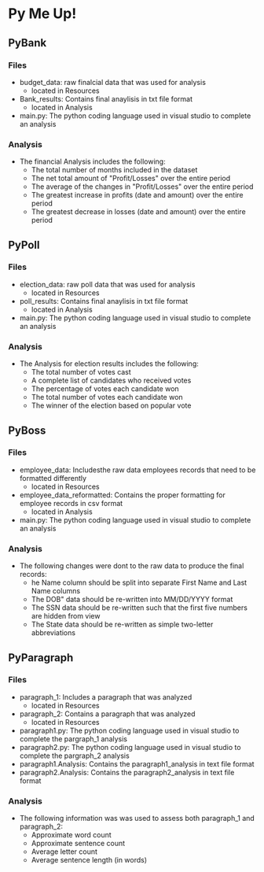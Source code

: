 # Py Me Up!

## PyBank 

### Files
  * budget_data: raw finalcial data that was used for analysis
     * located in Resources
  * Bank_results: Contains final anaylisis in txt file format
     * located in Analysis
  * main.py: The python coding language used in visual studio to complete an analysis

### Analysis
  * The financial Analysis includes the following:
    * The total number of months included in the dataset
    * The net total amount of "Profit/Losses" over the entire period
    * The average of the changes in "Profit/Losses" over the entire period
    * The greatest increase in profits (date and amount) over the entire period
    * The greatest decrease in losses (date and amount) over the entire period
    
    
## PyPoll 

### Files
  * election_data: raw poll data that was used for analysis
     * located in Resources
  * poll_results: Contains final anaylisis in txt file format
     * located in Analysis
  * main.py: The python coding language used in visual studio to complete an analysis

### Analysis
  * The Analysis for election results includes the following:
    * The total number of votes cast
    * A complete list of candidates who received votes
    * The percentage of votes each candidate won
    * The total number of votes each candidate won
    * The winner of the election based on popular vote
    
    
## PyBoss 

### Files
  * employee_data: Includesthe raw data  employees records that need to be formatted differently
     * located in Resources
  * employee_data_reformatted: Contains the proper formatting for employee records in csv format
     * located in Analysis
  * main.py: The python coding language used in visual studio to complete an analysis

### Analysis
  * The following changes were dont to the raw data to produce the final records:
    * he Name column should be split into separate First Name and Last Name columns
    * The DOB" data should be re-written into MM/DD/YYYY format
    * The SSN data should be re-written such that the first five numbers are hidden from view
    * The State data should be re-written as simple two-letter abbreviations


## PyParagraph

### Files
  * paragraph_1: Includes a paragraph that was analyzed
     * located in Resources
  * paragraph_2: Contains a paragraph that was analyzed
     * located in Resources
  * paragraph1.py: The python coding language used in visual studio to complete the pargraph_1 analysis
  * paragraph2.py: The python coding language used in visual studio to complete the pargraph_2 analysis
  * paragraph1.Analysis: Contains the paragraph1_analysis in text file format
  * paragraph2.Analysis: Contains the paragraph2_analysis in text file format
  
### Analysis
  * The following information was was used to assess both paragraph_1 and paragraph_2:
    * Approximate word count
    * Approximate sentence count
    * Average letter count
    * Average sentence length (in words)
